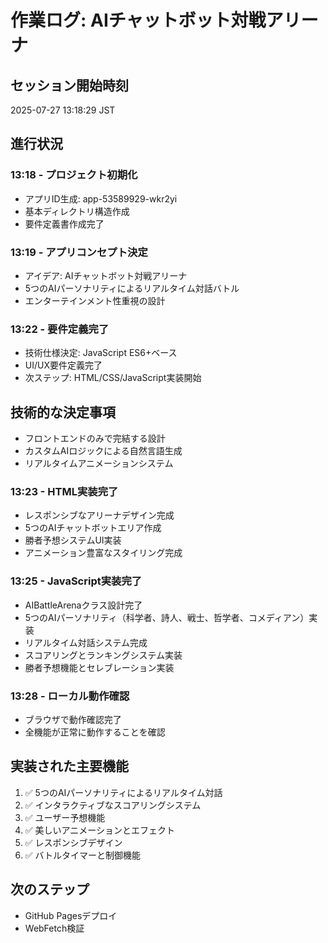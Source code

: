# 作業ログ: AIチャットボット対戦アリーナ

## セッション開始時刻
2025-07-27 13:18:29 JST

## 進行状況

### 13:18 - プロジェクト初期化
- アプリID生成: app-53589929-wkr2yi
- 基本ディレクトリ構造作成
- 要件定義書作成完了

### 13:19 - アプリコンセプト決定
- アイデア: AIチャットボット対戦アリーナ
- 5つのAIパーソナリティによるリアルタイム対話バトル
- エンターテインメント性重視の設計

### 13:22 - 要件定義完了
- 技術仕様決定: JavaScript ES6+ベース
- UI/UX要件定義完了
- 次ステップ: HTML/CSS/JavaScript実装開始

## 技術的な決定事項
- フロントエンドのみで完結する設計
- カスタムAIロジックによる自然言語生成
- リアルタイムアニメーションシステム

### 13:23 - HTML実装完了
- レスポンシブなアリーナデザイン完成
- 5つのAIチャットボットエリア作成
- 勝者予想システムUI実装
- アニメーション豊富なスタイリング完成

### 13:25 - JavaScript実装完了
- AIBattleArenaクラス設計完了
- 5つのAIパーソナリティ（科学者、詩人、戦士、哲学者、コメディアン）実装
- リアルタイム対話システム完成
- スコアリングとランキングシステム実装
- 勝者予想機能とセレブレーション実装

### 13:28 - ローカル動作確認
- ブラウザで動作確認完了
- 全機能が正常に動作することを確認

## 実装された主要機能
1. ✅ 5つのAIパーソナリティによるリアルタイム対話
2. ✅ インタラクティブなスコアリングシステム
3. ✅ ユーザー予想機能
4. ✅ 美しいアニメーションとエフェクト
5. ✅ レスポンシブデザイン
6. ✅ バトルタイマーと制御機能

## 次のステップ
- GitHub Pagesデプロイ
- WebFetch検証